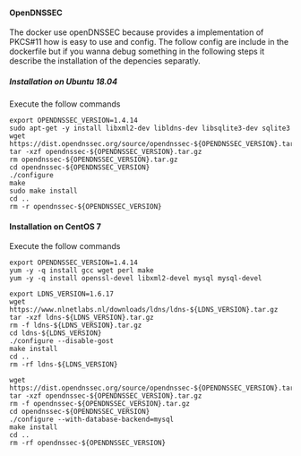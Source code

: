 #### OpenDNSSEC

The docker use openDNSSEC because provides a implementation of PKCS#11 how is easy to use and config. The follow config are include in the dockerfile but if you wanna debug something in the following  steps it describe the installation of the depencies separatly.

##### Installation on Ubuntu 18.04

Execute the follow commands

```
export OPENDNSSEC_VERSION=1.4.14
sudo apt-get -y install libxml2-dev libldns-dev libsqlite3-dev sqlite3
wget https://dist.opendnssec.org/source/opendnssec-${OPENDNSSEC_VERSION}.tar.gz
tar -xzf opendnssec-${OPENDNSSEC_VERSION}.tar.gz
rm opendnssec-${OPENDNSSEC_VERSION}.tar.gz
cd opendnssec-${OPENDNSSEC_VERSION}
./configure
make
sudo make install
cd ..
rm -r opendnssec-${OPENDNSSEC_VERSION}
```

#### Installation on CentOS 7
Execute the follow commands

```
export OPENDNSSEC_VERSION=1.4.14
yum -y -q install gcc wget perl make
yum -y -q install openssl-devel libxml2-devel mysql mysql-devel

export LDNS_VERSION=1.6.17
wget https://www.nlnetlabs.nl/downloads/ldns/ldns-${LDNS_VERSION}.tar.gz
tar -xzf ldns-${LDNS_VERSION}.tar.gz
rm -f ldns-${LDNS_VERSION}.tar.gz
cd ldns-${LDNS_VERSION}
./configure --disable-gost
make install
cd ..
rm -rf ldns-${LDNS_VERSION}

wget https://dist.opendnssec.org/source/opendnssec-${OPENDNSSEC_VERSION}.tar.gz
tar -xzf opendnssec-${OPENDNSSEC_VERSION}.tar.gz
rm -f opendnssec-${OPENDNSSEC_VERSION}.tar.gz
cd opendnssec-${OPENDNSSEC_VERSION}
./configure --with-database-backend=mysql
make install
cd ..
rm -rf opendnssec-${OPENDNSSEC_VERSION}
```